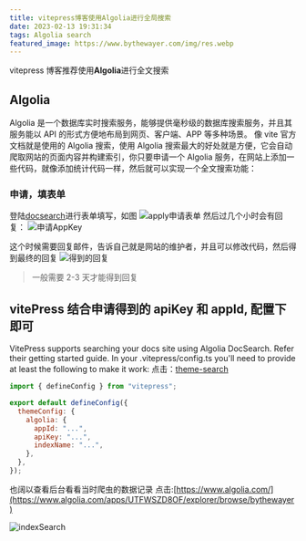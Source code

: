 ```yaml
---
title: vitepress博客使用Algolia进行全局搜索
date: 2023-02-13 19:31:34
tags: Algolia search
featured_image: https://www.bythewayer.com/img/res.webp
---
```


vitepress 博客推荐使用**Algolia**进行全文搜索

## Algolia

Algolia 是一个数据库实时搜索服务，能够提供毫秒级的数据库搜索服务，并且其服务能以 API 的形式方便地布局到网页、客户端、APP 等多种场景。
像 vite 官方文档就是使用的 Algolia 搜索，使用 Algolia 搜索最大的好处就是方便，它会自动爬取网站的页面内容并构建索引，你只要申请一个 Algolia 服务，在网站上添加一些代码，就像添加统计代码一样，然后就可以实现一个全文搜索功能：

### 申请，填表单

登陆[docsearch](https://docsearch.algolia.com/apply/)进行表单填写，如图
![apply申请表单](https://www.bythewayer.com/img/register.webp)
然后过几个小时会有回复：
![申请AppKey](https://www.bythewayer.com/img/reply.webp)

这个时候需要回复邮件，告诉自己就是网站的维护者，并且可以修改代码，然后得到最终的回复
![得到的回复](https://www.bythewayer.com/img/appKeyreply.webp)

> 一般需要 2-3 天才能得到回复

## vitePress 结合申请得到的 apiKey 和 appId, 配置下即可

VitePress supports searching your docs site using Algolia DocSearch. Refer their getting started guide. In your .vitepress/config.ts you'll need to provide at least the following to make it work:
点击：[theme-search](https://vitepress.vuejs.org/guide/theme-search)

```js
import { defineConfig } from "vitepress";

export default defineConfig({
  themeConfig: {
    algolia: {
      appId: "...",
      apiKey: "...",
      indexName: "...",
    },
  },
});
```

也阔以查看后台看看当时爬虫的数据记录 点击:[https://www.algolia.com/](https://www.algolia.com/apps/UTFWSZD8OF/explorer/browse/bythewayer)

![indexSearch](https://www.bythewayer.com/img/indexSearch.webp)
